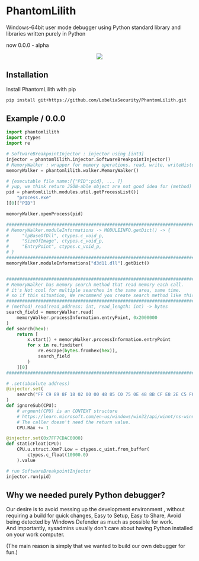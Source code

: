 # PhantomLilith

Windows-64bit user mode debugger using Python standard library and libraries written purely in Python

now 0.0.0 - alpha

<div align="center">

![](https://user-images.githubusercontent.com/31212444/206206394-0ac5fe00-369d-442c-8824-6b214c62d0aa.png)

</div>

## Installation

Install PhantomLilith with pip

```bash
pip install git+https://github.com/LobeliaSecurity/PhantomLilith.git
```

## Example / 0.0.0

```python
import phantomlilith
import ctypes
import re

# SoftwareBreakpointInjector : injector using [int3]
injector = phantomlilith.injector.SoftwareBreakpointInjector()
# MemoryWalker : wrapper for memory operations. read, write, writeHistory, undo all changes
memoryWalker = phantomlilith.walker.MemoryWalker()

# {executable file name:[{"PID":pid}, ... ]}
# yup, we think return JSON-able object are not good idea for (method) getProcessList...
pid = phantomlilith.modules.util.getProcessList()[
    "process.exe"
][0]["PID"]

memoryWalker.openProcess(pid)

########################################################################
# MemoryWalker.moduleInformations -> MODULEINFO.getDict() -> {
#     "lpBaseOfDll", ctypes.c_void_p,
#     "SizeOfImage", ctypes.c_void_p,
#     "EntryPoint", ctypes.c_void_p,
# }
########################################################################
memoryWalker.moduleInformations["d3d11.dll"].getDict()


########################################################################
# MemoryWalker has memory search method that read memory each call.
# it's Not cool for multiple searches in the same area, same time.
# so if this situation, We recommend you create search method like this.
########################################################################
# (method) read(read_address: int, read_length: int) -> bytes
search_field = memoryWalker.read(
    memoryWalker.processInformation.entryPoint, 0x2000000
)
def search(hex):
    return [
        x.start() + memoryWalker.processInformation.entryPoint
        for x in re.finditer(
            re.escape(bytes.fromhex(hex)),
            search_field
        )
    ][0]
########################################################################

# .set(absolute address)
@injector.set(
    search("FF C9 89 8F 18 02 00 00 48 85 C0 75 0E 48 8B CF E8 2E C5 F6 01")
)
def ignoreSub(CPU):
    # argment(CPU) is an CONTEXT structure
    # https://learn.microsoft.com/en-us/windows/win32/api/winnt/ns-winnt-context
    # The caller doesn't need the return value.
    CPU.Rax += 1

@injector.set(0x7FF7CDAC0000)
def staticFloat(CPU):
    CPU.u.struct.Xmm7.Low = ctypes.c_uint.from_buffer(
        ctypes.c_float(10000.0)
    ).value

# run SoftwareBreakpointInjector
injector.run(pid)

```

## Why we needed purely Python debugger?

Our desire is to avoid messing up the development environment , without requiring a build for quick changes, Easy to Setup, Easy to Share, Avoid being detected by Windows Defender as much as possible for work.  
And importantly, sysadmins usually don't care about having Python installed on your work computer.

(The main reason is simply that we wanted to build our own debugger for fun.)
